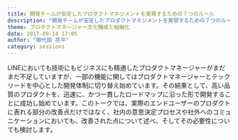 ```yaml
---
title: 開発チームが安定したプロダクトマネジメントを実現するための７つのルール
description: "開発チームが安定したプロダクトマネジメントを実現するための７つのルール"
theme: プロダクトマネージャー文化醸成と組織化
date: 2017-09-14 17:05
author: "御代田 亮平"
category: sessions
---
```

LINEにおいても技術にもビジネスにも精通したプロダクトマネージャーがまだまだ不足していますが、一部の機能に関してはプロダクトマネージャーとテックリードを中心とした開発体制に切り替え始めています。その結果として、高い品質のプロダクトを、迅速に、かつ一貫したロードマップに沿った形で開発することに成功し始めています。このトークでは、実際のエンドユーザーのプロダクトに表れる部分の改善点だけではなく、社内の意思決定プロセスや社外へのコミュニケーションにおいても、改善された点について述べ、そしてその必要性についても検討します。
